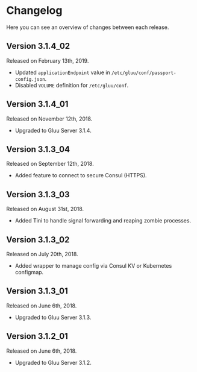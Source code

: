 # Changelog

Here you can see an overview of changes between each release.

## Version 3.1.4_02

Released on February 13th, 2019.

* Updated `applicationEndpoint` value in `/etc/gluu/conf/passport-config.json`.
* Disabled `VOLUME` definition for `/etc/gluu/conf`.

## Version 3.1.4_01

Released on November 12th, 2018.

* Upgraded to Gluu Server 3.1.4.

## Version 3.1.3_04

Released on September 12th, 2018.

* Added feature to connect to secure Consul (HTTPS).

## Version 3.1.3_03

Released on August 31st, 2018.

* Added Tini to handle signal forwarding and reaping zombie processes.

## Version 3.1.3_02

Released on July 20th, 2018.

* Added wrapper to manage config via Consul KV or Kubernetes configmap.

## Version 3.1.3_01

Released on June 6th, 2018.

* Upgraded to Gluu Server 3.1.3.

## Version 3.1.2_01

Released on June 6th, 2018.

* Upgraded to Gluu Server 3.1.2.
